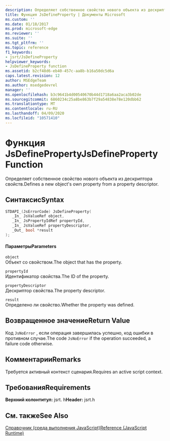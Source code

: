 ```yaml
---
description: Определяет собственное свойство нового объекта из дескриптора свойств.
title: Функция JsDefineProperty | Документы Microsoft
ms.custom: ''
ms.date: 01/18/2017
ms.prod: microsoft-edge
ms.reviewer: ''
ms.suite: ''
ms.tgt_pltfrm: ''
ms.topic: reference
f1_keywords:
- jsrt/JsDefineProperty
helpviewer_keywords:
- JsDefineProperty function
ms.assetid: b2cf48d6-eb40-457c-aa8b-b16a50dc5d6a
caps.latest.revision: 12
author: MSEdgeTeam
ms.author: msedgedevrel
manager: ''
ms.openlocfilehash: b3c9641b4d00540670b44d1718a6aa2aca3b02de
ms.sourcegitcommit: 6860234c25a8be863b7f29a54838e78e120dbb62
ms.translationtype: MT
ms.contentlocale: ru-RU
ms.lasthandoff: 04/09/2020
ms.locfileid: "10571410"
---
```

# <span data-ttu-id="b9f89-103">Функция JsDefineProperty</span><span class="sxs-lookup"><span data-stu-id="b9f89-103">JsDefineProperty Function</span></span>
<span data-ttu-id="b9f89-104">Определяет собственное свойство нового объекта из дескриптора свойств.</span><span class="sxs-lookup"><span data-stu-id="b9f89-104">Defines a new object's own property from a property descriptor.</span></span>  
  
## <span data-ttu-id="b9f89-105">Синтаксис</span><span class="sxs-lookup"><span data-stu-id="b9f89-105">Syntax</span></span>  
  
```cpp  
STDAPI_(JsErrorCode) JsDefineProperty(  
   _In_ JsValueRef object,  
   _In_ JsPropertyIdRef propertyId,  
   _In_ JsValueRef propertyDescriptor,  
   _Out_ bool *result  
);  
```  
  
#### <span data-ttu-id="b9f89-106">Параметры</span><span class="sxs-lookup"><span data-stu-id="b9f89-106">Parameters</span></span>  
 `object`  
 <span data-ttu-id="b9f89-107">Объект со свойством.</span><span class="sxs-lookup"><span data-stu-id="b9f89-107">The object that has the property.</span></span>  
  
 `propertyId`  
 <span data-ttu-id="b9f89-108">Идентификатор свойства.</span><span class="sxs-lookup"><span data-stu-id="b9f89-108">The ID of the property.</span></span>  
  
 `propertyDescriptor`  
 <span data-ttu-id="b9f89-109">Дескриптор свойства.</span><span class="sxs-lookup"><span data-stu-id="b9f89-109">The property descriptor.</span></span>  
  
 `result`  
 <span data-ttu-id="b9f89-110">Определено ли свойство.</span><span class="sxs-lookup"><span data-stu-id="b9f89-110">Whether the property was defined.</span></span>  
  
## <span data-ttu-id="b9f89-111">Возвращенное значение</span><span class="sxs-lookup"><span data-stu-id="b9f89-111">Return Value</span></span>  
 <span data-ttu-id="b9f89-112">Код `JsNoError` , если операция завершилась успешно, код ошибки в противном случае.</span><span class="sxs-lookup"><span data-stu-id="b9f89-112">The code `JsNoError` if the operation succeeded, a failure code otherwise.</span></span>  
  
## <span data-ttu-id="b9f89-113">Комментарии</span><span class="sxs-lookup"><span data-stu-id="b9f89-113">Remarks</span></span>  
 <span data-ttu-id="b9f89-114">Требуется активный контекст сценария.</span><span class="sxs-lookup"><span data-stu-id="b9f89-114">Requires an active script context.</span></span>  
  
## <span data-ttu-id="b9f89-115">Требования</span><span class="sxs-lookup"><span data-stu-id="b9f89-115">Requirements</span></span>  
 <span data-ttu-id="b9f89-116">**Верхний колонтитул:** jsrt. h</span><span class="sxs-lookup"><span data-stu-id="b9f89-116">**Header:** jsrt.h</span></span>  
  
## <span data-ttu-id="b9f89-117">См. также</span><span class="sxs-lookup"><span data-stu-id="b9f89-117">See Also</span></span>  
 [<span data-ttu-id="b9f89-118">Справочник (среда выполнения JavaScript)</span><span class="sxs-lookup"><span data-stu-id="b9f89-118">Reference (JavaScript Runtime)</span></span>](../chakra-hosting/reference-javascript-runtime.md)
